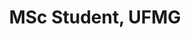 ---
name: Guilherme Resende Borges
title: MSc Student, UFMG
modal-id: 1
img: borges.jpg
thumbnail: borges.jpg
alt: Picture of Guilherme Resende Borges
topic: An Evaluation Framework for Granger Matrix Extraction via Point Processes
bio: I am a masters student in computer science at Universidade Federal de Minas Gerais, Brazil. My main research focus is in machine learning, specifically, point process methods to learn from sequence of events.
website: https://www.linkedin.com/in/guilherme-resende-borges-a0390213a/
tags: oral
featuredOrder: 8
---